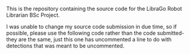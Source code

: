 This is the repository containing the source code for the LibraGo Robot Librarian BSc Project.

I was unable to change my source code submission in due time, so if possible, please use the following code rather than the code submitted- they are the same, just this one has uncommented a line to do with detections that was meant to be uncommented.
